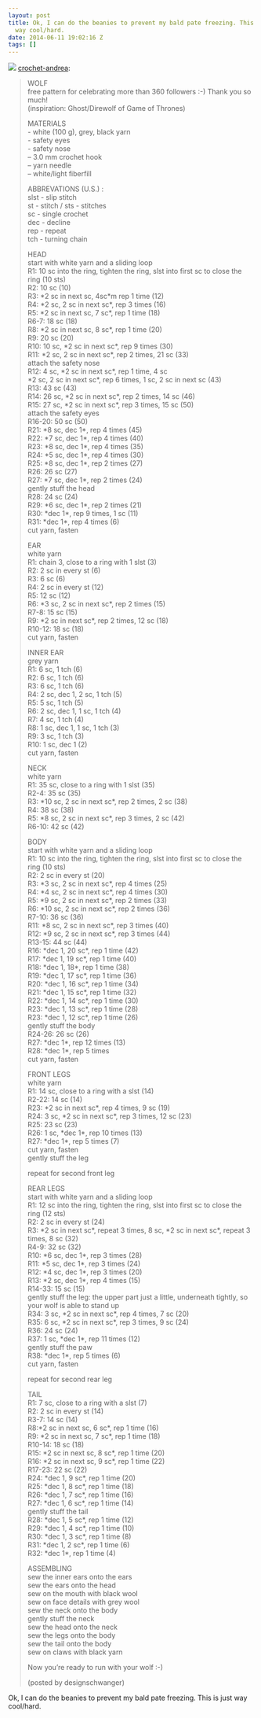```yaml
---
layout: post
title: Ok, I can do the beanies to prevent my bald pate freezing. This is just
  way cool/hard.
date: 2014-06-11 19:02:16 Z
tags: []
---
```

![](/media/2014/06/88494501979.jpg)
[crochet-andrea](http://crochet-andrea.tumblr.com/post/84746070668/wolf-free-pattern-for-celebrating-more-than-360):

> WOLF  
> free pattern for celebrating more than 360 followers :-) Thank you so much!  
> (inspiration: Ghost/Direwolf of Game of Thrones)
> 
>   
> MATERIALS  
> \- white (100 g), grey, black yarn  
> \- safety eyes  
> \- safety nose  
> – 3.0 mm crochet hook  
> – yarn needle  
> – white/light fiberfill
> 
>   
> ABBREVATIONS (U.S.) :  
> slst - slip stitch  
> st - stitch / sts - stitches  
> sc - single crochet  
> dec - decline  
> rep - repeat  
> tch - turning chain
> 
>   
> HEAD  
> start with white yarn and a sliding loop  
> R1: 10 sc into the ring, tighten the ring, slst into first sc to close the ring (10 sts)  
> R2: 10 sc (10)  
> R3: \*2 sc in next sc, 4sc\*m rep 1 time (12)  
> R4: \*2 sc, 2 sc in next sc\*, rep 3 times (16)  
> R5: \*2 sc in next sc, 7 sc\*, rep 1 time (18)  
> R6-7: 18 sc (18)  
> R8: \*2 sc in next sc, 8 sc\*, rep 1 time (20)  
> R9: 20 sc (20)  
> R10: 10 sc, \*2 sc in next sc\*, rep 9 times (30)  
> R11: \*2 sc, 2 sc in next sc\*, rep 2 times, 21 sc (33)  
> attach the safety nose  
> R12: 4 sc, \*2 sc in next sc\*, rep 1 time, 4 sc  
> \*2 sc, 2 sc in next sc\*, rep 6 times, 1 sc, 2 sc in next sc (43)  
> R13: 43 sc (43)  
> R14: 26 sc, \*2 sc in next sc\*, rep 2 times, 14 sc (46)  
> R15: 27 sc, \*2 sc in next sc\*, rep 3 times, 15 sc (50)  
> attach the safety eyes  
> R16-20: 50 sc (50)  
> R21: \*8 sc, dec 1\*, rep 4 times (45)  
> R22: \*7 sc, dec 1\*, rep 4 times (40)  
> R23: \*8 sc, dec 1\*, rep 4 times (35)  
> R24: \*5 sc, dec 1\*, rep 4 times (30)  
> R25: \*8 sc, dec 1\*, rep 2 times (27)  
> R26: 26 sc (27)  
> R27: \*7 sc, dec 1\*, rep 2 times (24)  
> gently stuff the head  
> R28: 24 sc (24)  
> R29: \*6 sc, dec 1\*, rep 2 times (21)  
> R30: \*dec 1\*, rep 9 times, 1 sc (11)  
> R31: \*dec 1\*, rep 4 times (6)  
> cut yarn, fasten
> 
>   
> EAR  
> white yarn  
> R1: chain 3, close to a ring with 1 slst (3)  
> R2: 2 sc in every st (6)  
> R3: 6 sc (6)  
> R4: 2 sc in every st (12)  
> R5: 12 sc (12)  
> R6: \*3 sc, 2 sc in next sc\*, rep 2 times (15)  
> R7-8: 15 sc (15)  
> R9: \*2 sc in next sc\*, rep 2 times, 12 sc (18)  
> R10-12: 18 sc (18)  
> cut yarn, fasten
> 
>   
> INNER EAR  
> grey yarn  
> R1: 6 sc, 1 tch (6)  
> R2: 6 sc, 1 tch (6)  
> R3: 6 sc, 1 tch (6)  
> R4: 2 sc, dec 1, 2 sc, 1 tch (5)  
> R5: 5 sc, 1 tch (5)  
> R6: 2 sc, dec 1, 1 sc, 1 tch (4)  
> R7: 4 sc, 1 tch (4)  
> R8: 1 sc, dec 1, 1 sc, 1 tch (3)  
> R9: 3 sc, 1 tch (3)  
> R10: 1 sc, dec 1 (2)  
> cut yarn, fasten
> 
>   
> NECK  
> white yarn  
> R1: 35 sc, close to a ring with 1 slst (35)  
> R2-4: 35 sc (35)  
> R3: \*10 sc, 2 sc in next sc\*, rep 2 times, 2 sc (38)  
> R4: 38 sc (38)  
> R5: \*8 sc, 2 sc in next sc\*, rep 3 times, 2 sc (42)  
> R6-10: 42 sc (42)
> 
>   
> BODY  
> start with white yarn and a sliding loop  
> R1: 10 sc into the ring, tighten the ring, slst into first sc to close the ring (10 sts)  
> R2: 2 sc in every st (20)  
> R3: \*3 sc, 2 sc in next sc\*, rep 4 times (25)  
> R4: \*4 sc, 2 sc in next sc\*, rep 4 times (30)  
> R5: \*9 sc, 2 sc in next sc\*, rep 2 times (33)  
> R6: \*10 sc, 2 sc in next sc\*, rep 2 times (36)  
> R7-10: 36 sc (36)  
> R11: \*8 sc, 2 sc in next sc\*, rep 3 times (40)  
> R12: \*9 sc, 2 sc in next sc\*, rep 3 times (44)  
> R13-15: 44 sc (44)  
> R16: \*dec 1, 20 sc\*, rep 1 time (42)  
> R17: \*dec 1, 19 sc\*, rep 1 time (40)  
> R18: \*dec 1, 18\*, rep 1 time (38)  
> R19: \*dec 1, 17 sc\*, rep 1 time (36)  
> R20: \*dec 1, 16 sc\*, rep 1 time (34)  
> R21: \*dec 1, 15 sc\*, rep 1 time (32)  
> R22: \*dec 1, 14 sc\*, rep 1 time (30)  
> R23: \*dec 1, 13 sc\*, rep 1 time (28)  
> R23: \*dec 1, 12 sc\*, rep 1 time (26)  
> gently stuff the body  
> R24-26: 26 sc (26)  
> R27: \*dec 1\*, rep 12 times (13)  
> R28: \*dec 1\*, rep 5 times  
> cut yarn, fasten
> 
>   
> FRONT LEGS  
> white yarn  
> R1: 14 sc, close to a ring with a slst (14)  
> R2-22: 14 sc (14)  
> R23: \*2 sc in next sc\*, rep 4 times, 9 sc (19)  
> R24: 3 sc, \*2 sc in next sc\*, rep 3 times, 12 sc (23)  
> R25: 23 sc (23)  
> R26: 1 sc, \*dec 1\*, rep 10 times (13)  
> R27: \*dec 1\*, rep 5 times (7)  
> cut yarn, fasten  
> gently stuff the leg
> 
> repeat for second front leg
> 
>   
> REAR LEGS  
> start with white yarn and a sliding loop  
> R1: 12 sc into the ring, tighten the ring, slst into first sc to close the ring (12 sts)  
> R2: 2 sc in every st (24)  
> R3: \*2 sc in next sc\*, repeat 3 times, 8 sc, \*2 sc in next sc\*, repeat 3 times, 8 sc (32)  
> R4-9: 32 sc (32)  
> R10: \*6 sc, dec 1\*, rep 3 times (28)  
> R11: \*5 sc, dec 1\*, rep 3 times (24)  
> R12: \*4 sc, dec 1\*, rep 3 times (20)  
> R13: \*2 sc, dec 1\*, rep 4 times (15)  
> R14-33: 15 sc (15)  
> gently stuff the leg: the upper part just a little, underneath tightly, so your wolf is able to stand up  
> R34: 3 sc, \*2 sc in next sc\*, rep 4 times, 7 sc (20)  
> R35: 6 sc, \*2 sc in next sc\*, rep 3 times, 9 sc (24)  
> R36: 24 sc (24)  
> R37: 1 sc, \*dec 1\*, rep 11 times (12)  
> gently stuff the paw  
> R38: \*dec 1\*, rep 5 times (6)  
> cut yarn, fasten
> 
> repeat for second rear leg
> 
>   
> TAIL  
> R1: 7 sc, close to a ring with a slst (7)  
> R2: 2 sc in every st (14)  
> R3-7: 14 sc (14)  
> R8:\*2 sc in next sc, 6 sc\*, rep 1 time (16)  
> R9: \*2 sc in next sc, 7 sc\*, rep 1 time (18)  
> R10-14: 18 sc (18)  
> R15: \*2 sc in next sc, 8 sc\*, rep 1 time (20)  
> R16: \*2 sc in next sc, 9 sc\*, rep 1 time (22)  
> R17-23: 22 sc (22)  
> R24: \*dec 1, 9 sc\*, rep 1 time (20)  
> R25: \*dec 1, 8 sc\*, rep 1 time (18)  
> R26: \*dec 1, 7 sc\*, rep 1 time (16)  
> R27: \*dec 1, 6 sc\*, rep 1 time (14)  
> gently stuff the tail  
> R28: \*dec 1, 5 sc\*, rep 1 time (12)  
> R29: \*dec 1, 4 sc\*, rep 1 time (10)  
> R30: \*dec 1, 3 sc\*, rep 1 time (8)  
> R31: \*dec 1, 2 sc\*, rep 1 time (6)  
> R32: \*dec 1\*, rep 1 time (4)
> 
>   
> ASSEMBLING  
> sew the inner ears onto the ears  
> sew the ears onto the head  
> sew on the mouth with black wool  
> sew on face details with grey wool  
> sew the neck onto the body  
> gently stuff the neck  
> sew the head onto the neck  
> sew the legs onto the body  
> sew the tail onto the body  
> sew on claws with black yarn
> 
> Now you’re ready to run with your wolf :-)
> 
> (posted by designschwanger)

Ok, I can do the beanies to prevent my bald pate freezing. This is just way cool/hard.
